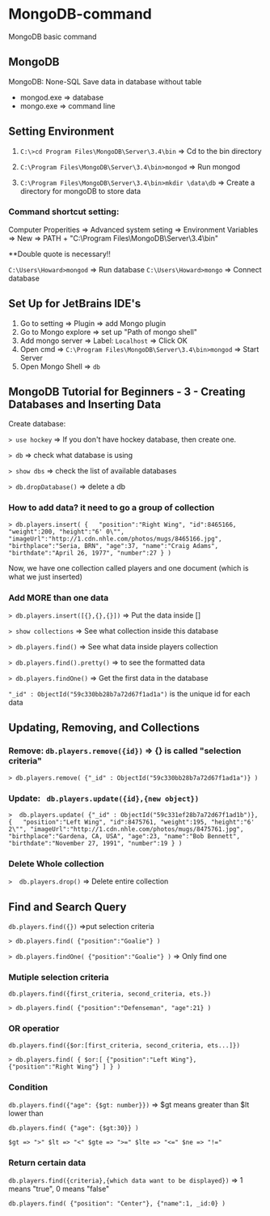 # MongoDB-command
MongoDB basic command
## MongoDB
MongoDB: None-SQL
Save data in database without table
- mongod.exe => database
- mongo.exe => command line
## Setting Environment
1. `C:\>cd Program Files\MongoDB\Server\3.4\bin`
=> Cd to the bin directory

2. `C:\Program Files\MongoDB\Server\3.4\bin>mongod`
=> Run mongod

3. `C:\Program Files\MongoDB\Server\3.4\bin>mkdir \data\db`
=> Create a directory for mongoDB to store data

### Command shortcut setting:
Computer Properities => Advanced system seting => Environment Variables
=> New => PATH + "C:\Program Files\MongoDB\Server\3.4\bin"

**Double quote is necessary!!

`C:\Users\Howard>mongod` => Run database
`C:\Users\Howard>mongo` => Connect database

## Set Up for JetBrains IDE's

1. Go to setting => Plugin => add Mongo plugin
2. Go to Mongo explore => set up "Path of mongo shell"
3. Add mongo server => Label: `Localhost` => Click OK
4. Open cmd => `C:\Program Files\MongoDB\Server\3.4\bin>mongod` => Start Server
5. Open Mongo Shell => `db`

## MongoDB Tutorial for Beginners - 3 - Creating Databases and Inserting Data
Create database:

`> use hockey` => If you don't have hockey database, then create one.

`> db` => check what database is using

`> show dbs` => check the list of available databases

`> db.dropDatabase()` => delete a db

### How to add data? it need to go a group of collection

`> db.players.insert(
 {  
         "position":"Right Wing",
         "id":8465166,
         "weight":200,
         "height":"6' 0\"",
         "imageUrl":"http://1.cdn.nhle.com/photos/mugs/8465166.jpg",
         "birthplace":"Seria, BRN",
         "age":37,
         "name":"Craig Adams",
         "birthdate":"April 26, 1977",
         "number":27
      }
)`

Now, we have one collection called players and one document (which is what we just inserted)

### Add MORE than one data

`> db.players.insert([{},{},{}])` => Put the data inside []

`> show collections` => See what collection inside this database

`> db.players.find()` => See what data inside players collection

`> db.players.find().pretty()` => to see the formatted data

`> db.players.findOne()` => Get the first data in the database

`"_id" : ObjectId("59c330bb28b7a72d67f1ad1a")` is the unique id for each data

## Updating, Removing, and Collections

### Remove: `db.players.remove({id})` => {} is called "selection criteria"

`> db.players.remove(
 {"_id" : ObjectId("59c330bb28b7a72d67f1ad1a")}
)`

### Update: ` db.players.update({id},{new object})`

`>  db.players.update(
         {"_id" : ObjectId("59c331ef28b7a72d67f1ad1b")},
         {  
                  "position":"Left Wing",
                  "id":8475761,
                  "weight":195,
                  "height":"6' 2\"",
                  "imageUrl":"http://1.cdn.nhle.com/photos/mugs/8475761.jpg",
                  "birthplace":"Gardena, CA, USA",
                  "age":23,
                  "name":"Bob Bennett",
                  "birthdate":"November 27, 1991",
                  "number":19
           }
)`

### Delete Whole collection

`>  db.players.drop()` => Delete entire collection

## Find and Search Query
`db.players.find({})` =>put selection criteria

`> db.players.find(
     {"position":"Goalie"}
)`

`> db.players.findOne(
{"position":"Goalie"}
)`
=> Only find one

### Mutiple selection criteria
`db.players.find({first_criteria, second_criteria, ets.})`

`> db.players.find(
{"position":"Defenseman", "age":21}
)`

### OR operatior
`db.players.find({$or:[first_criteria, second_criteria, ets...]})`

`> db.players.find(
  {
        $or:[
            {"position":"Left Wing"},
            {"position":"Right Wing"}
        ]
  }
)`

### Condition
`db.players.find({"age": {$gt: number}})` => $gt means greater than $lt lower than

`db.players.find(
      {"age": {$gt:30}}
)`

`$gt => ">"
$lt => "<"
$gte => ">="
$lte => "<="
$ne => "!="`

### Return certain data
`db.players.find({criteria},{which data want to be displayed})` => 1 means "true", 0 means "false"

`db.players.find(
      {"position": "Center"},
      {"name":1, _id:0}
)`
